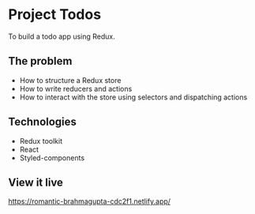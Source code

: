 # Project Todos

  To build a todo app using Redux.

## The problem
  * How to structure a Redux store
  * How to write reducers and actions
  * How to interact with the store using selectors and dispatching actions

## Technologies
  * Redux toolkit
  * React
  * Styled-components

## View it live

https://romantic-brahmagupta-cdc2f1.netlify.app/

